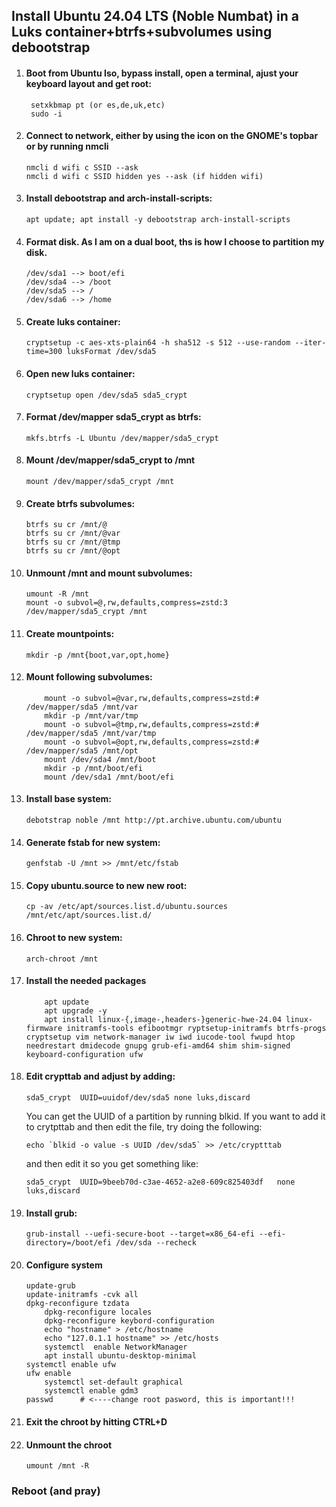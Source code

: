 ## Install Ubuntu 24.04 LTS (Noble Numbat) in a Luks container+btrfs+subvolumes using debootstrap   


1. #### Boot from Ubuntu Iso, bypass install, open a terminal, ajust your keyboard layout and get root:

		setxkbmap pt (or es,de,uk,etc)
		sudo -i

2. 	#### Connect to network, either by using the icon on the GNOME's topbar or by running nmcli  

		nmcli d wifi c SSID --ask
		nmcli d wifi c SSID hidden yes --ask (if hidden wifi)

3.	#### Install debootstrap and arch-install-scripts:
		apt update; apt install -y debootstrap arch-install-scripts

4.	#### Format disk. As I am on a dual boot, ths is how I choose to partition my disk.
		/dev/sda1 --> boot/efi
		/dev/sda4 --> /boot
		/dev/sda5 --> /
		/dev/sda6 --> /home
5.	#### Create luks container: 
		cryptsetup -c aes-xts-plain64 -h sha512 -s 512 --use-random --iter-time=300 luksFormat /dev/sda5

6. 	#### Open new luks container: 
		cryptsetup open /dev/sda5 sda5_crypt

7.	#### Format /dev/mapper sda5_crypt as btrfs: 
		mkfs.btrfs -L Ubuntu /dev/mapper/sda5_crypt

8.	#### Mount /dev/mapper/sda5_crypt to /mnt
		mount /dev/mapper/sda5_crypt /mnt

9. 	#### Create btrfs subvolumes:   
   		btrfs su cr /mnt/@
		btrfs su cr /mnt/@var
		btrfs su cr /mnt/@tmp
		btrfs su cr /mnt/@opt

10.	#### Unmount /mnt and mount subvolumes:
		umount -R /mnt
		mount -o subvol=@,rw,defaults,compress=zstd:3 /dev/mapper/sda5_crypt /mnt

11.	#### Create mountpoints: 
		mkdir -p /mnt{boot,var,opt,home}

12.	#### Mount following subvolumes:
        	mount -o subvol=@var,rw,defaults,compress=zstd:# /dev/mapper/sda5 /mnt/var
        	mkdir -p /mnt/var/tmp
        	mount -o subvol=@tmp,rw,defaults,compress=zstd:# /dev/mapper/sda5 /mnt/var/tmp
        	mount -o subvol=@opt,rw,defaults,compress=zstd:# /dev/mapper/sda5 /mnt/opt
        	mount /dev/sda4 /mnt/boot
        	mkdir -p /mnt/boot/efi
        	mount /dev/sda1 /mnt/boot/efi

13.	#### Install base system: 
		debotstrap noble /mnt http://pt.archive.ubuntu.com/ubuntu

14.	#### Generate fstab for new system: 
		genfstab -U /mnt >> /mnt/etc/fstab

15.	#### Copy ubuntu.source to new new root: 
		cp -av /etc/apt/sources.list.d/ubuntu.sources /mnt/etc/apt/sources.list.d/

16.	#### Chroot to new system: 
		arch-chroot /mnt

17. #### Install the needed packages
        	apt update
        	apt upgrade -y
        	apt install linux-{,image-,headers-}generic-hwe-24.04 linux-firmware initramfs-tools efibootmgr ryptsetup-initramfs btrfs-progs cryptsetup vim network-manager iw iwd iucode-tool fwupd htop needrestart dmidecode gnupg grub-efi-amd64 shim shim-signed keyboard-configuration ufw

18.	#### Edit crypttab and adjust by adding: 
		sda5_crypt	UUID=uuidof/dev/sda5 none luks,discard


	You can get the UUID of a partition by running blkid. If you want to add it to crytpttab and then edit the file, try doing the following:
  
		echo `blkid -o value -s UUID /dev/sda5` >> /etc/cryptttab

	and then edit it so you get something like:

		sda5_crypt	UUID=9beeb70d-c3ae-4652-a2e8-609c825403df	none	luks,discard

19.	#### Install grub: 
		grub-install --uefi-secure-boot --target=x86_64-efi --efi-directory=/boot/efi /dev/sda --recheck

20.	#### Configure system
		update-grub
		update-initramfs -cvk all                		
		dpkg-reconfigure tzdata
        	dpkg-reconfigure locales
        	dpkg-reconfigure keybord-configuration
        	echo "hostname" > /etc/hostname
        	echo "127.0.1.1 hostname" >> /etc/hosts
        	systemctl  enable NetworkManager
        	apt install ubuntu-desktop-minimal
		systemctl enable ufw
		ufw enable
        	systemctl set-default graphical
        	systemctl enable gdm3
		passwd 		# <----change root pasword, this is important!!!

21.	#### Exit the chroot by hitting CTRL+D

22.	#### Unmount the chroot
					
		umount /mnt -R

### Reboot (and pray)
